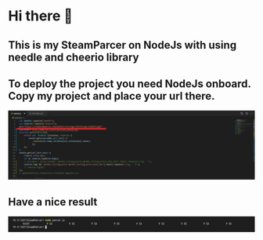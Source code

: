 # Hi there 👋
## This is my SteamParcer on NodeJs with using needle and cheerio library
## To deploy the project you need NodeJs onboard. Copy my project and place your url there.
![Project](https://github.com/iconini13ya/SteamParcer/blob/master/PresentImges/Project.png)
## Have a nice result
![Result](https://github.com/iconini13ya/SteamParcer/blob/master/PresentImges/Result.png)
